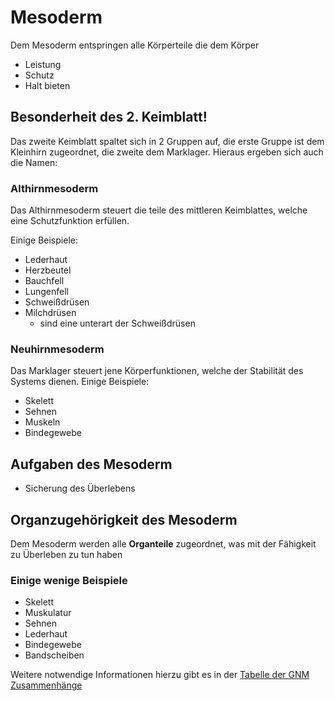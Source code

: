 # Mesoderm
Dem Mesoderm entspringen alle Körperteile die dem Körper
- Leistung
- Schutz
- Halt
bieten

## Besonderheit des 2. Keimblatt!
Das zweite Keimblatt spaltet sich in 2 Gruppen auf, die erste Gruppe ist dem Kleinhirn zugeordnet, die zweite dem Marklager. Hieraus ergeben sich auch die Namen:
### Althirnmesoderm
Das Althirnmesoderm steuert die teile des mittleren Keimblattes, welche eine Schutzfunktion erfüllen.

Einige Beispiele:
- Lederhaut
- Herzbeutel
- Bauchfell
- Lungenfell
- Schweißdrüsen
- Milchdrüsen
	- sind eine unterart der Schweißdrüsen

### Neuhirnmesoderm
Das Marklager steuert jene Körperfunktionen, welche der Stabilität des Systems dienen.
Einige Beispiele:
- Skelett
- Sehnen
- Muskeln
- Bindegewebe

## Aufgaben des Mesoderm
-  Sicherung des Überlebens

## Organzugehörigkeit des Mesoderm
Dem Mesoderm werden alle **Organteile** zugeordnet, was mit der Fähigkeit zu Überleben zu tun haben

### Einige wenige Beispiele
- Skelett
- Muskulatur
- Sehnen
- Lederhaut
- Bindegewebe
- Bandscheiben

Weitere notwendige Informationen hierzu gibt es in der [Tabelle der GNM Zusammenhänge](__Attatchments/Tabelle%20GNM%20Zusammenhänge.ods)